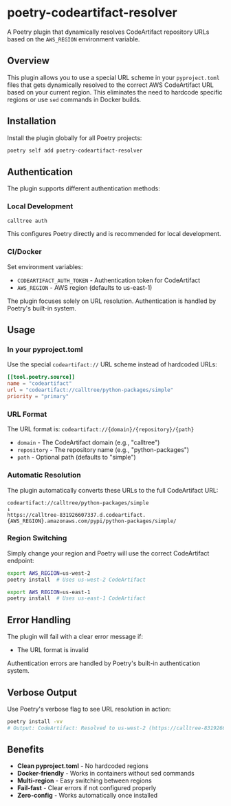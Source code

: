 # poetry-codeartifact-resolver

A Poetry plugin that dynamically resolves CodeArtifact repository URLs based on the `AWS_REGION` environment variable.

## Overview

This plugin allows you to use a special URL scheme in your `pyproject.toml` files that gets dynamically resolved to the correct AWS CodeArtifact URL based on your current region. This eliminates the need to hardcode specific regions or use `sed` commands in Docker builds.

## Installation

Install the plugin globally for all Poetry projects:

```bash
poetry self add poetry-codeartifact-resolver
```

## Authentication

The plugin supports different authentication methods:

### Local Development
```bash
calltree auth
```
This configures Poetry directly and is recommended for local development.

### CI/Docker
Set environment variables:
- `CODEARTIFACT_AUTH_TOKEN` - Authentication token for CodeArtifact
- `AWS_REGION` - AWS region (defaults to us-east-1)

The plugin focuses solely on URL resolution. Authentication is handled by Poetry's built-in system.

## Usage

### In your pyproject.toml

Use the special `codeartifact://` URL scheme instead of hardcoded URLs:

```toml
[[tool.poetry.source]]
name = "codeartifact"
url = "codeartifact://calltree/python-packages/simple"
priority = "primary"
```

### URL Format

The URL format is: `codeartifact://{domain}/{repository}/{path}`

- `domain` - The CodeArtifact domain (e.g., "calltree")
- `repository` - The repository name (e.g., "python-packages")
- `path` - Optional path (defaults to "simple")

### Automatic Resolution

The plugin automatically converts these URLs to the full CodeArtifact URL:

```
codeartifact://calltree/python-packages/simple
↓
https://calltree-831926607337.d.codeartifact.{AWS_REGION}.amazonaws.com/pypi/python-packages/simple/
```

### Region Switching

Simply change your region and Poetry will use the correct CodeArtifact endpoint:

```bash
export AWS_REGION=us-west-2
poetry install  # Uses us-west-2 CodeArtifact

export AWS_REGION=us-east-1
poetry install  # Uses us-east-1 CodeArtifact
```

## Error Handling

The plugin will fail with a clear error message if:
- The URL format is invalid

Authentication errors are handled by Poetry's built-in authentication system.

## Verbose Output

Use Poetry's verbose flag to see URL resolution in action:

```bash
poetry install -vv
# Output: CodeArtifact: Resolved to us-west-2 (https://calltree-831926607337.d.codeartifact.us-west-2.amazonaws.com/...)
```

## Benefits

- **Clean pyproject.toml** - No hardcoded regions
- **Docker-friendly** - Works in containers without sed commands  
- **Multi-region** - Easy switching between regions
- **Fail-fast** - Clear errors if not configured properly
- **Zero-config** - Works automatically once installed
